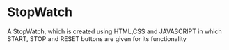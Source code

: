 # StopWatch
A StopWatch, which is created using HTML,CSS and JAVASCRIPT in which START, STOP and RESET buttons are given for its functionality
